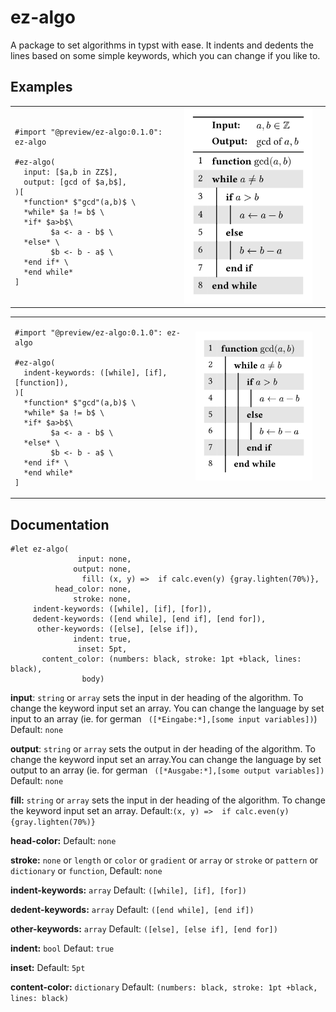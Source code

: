 # ez-algo

A package to set algorithms in typst with ease.
It indents and dedents the lines based on some simple keywords, which you can change if you like to.

## Examples

<table><tr>
<td>

```typst
#import "@preview/ez-algo:0.1.0": ez-algo

#ez-algo(
  input: [$a,b in ZZ$],
  output: [gcd of $a,b$],
)[
  *function* $"gcd"(a,b)$ \
  *while* $a != b$ \
  *if* $a>b$\
        $a <- a - b$ \
  *else* \
        $b <- b - a$ \
  *end if* \
  *end while*
]
``` 

</td>
<td>
      <img src="gallery/euclid.png" width="250px">
  </td>
  <td>
</tr>
</table>

<table><tr>
<td>

```typst
#import "@preview/ez-algo:0.1.0": ez-algo

#ez-algo(
  indent-keywords: ([while], [if], [function]),
)[
  *function* $"gcd"(a,b)$ \
  *while* $a != b$ \
  *if* $a>b$\
        $a <- a - b$ \
  *else* \
        $b <- b - a$ \
  *end if* \
  *end while*
]
``` 

</td>
<td>
      <img src="gallery/euclid2.png" width="250px">
  </td>
  <td>
</tr>
</table>


## Documentation

```typst
#let ez-algo(
               input: none,
              output: none,
                fill: (x, y) =>  if calc.even(y) {gray.lighten(70%)},
          head_color: none,
              stroke: none,
     indent-keywords: ([while], [if], [for]),
     dedent-keywords: ([end while], [end if], [end for]),
      other-keywords: ([else], [else if]),
              indent: true,
               inset: 5pt,
       content_color: (numbers: black, stroke: 1pt +black, lines: black),
                body)
```

**input**: ```string``` or ```array``` sets the input in der heading of the algorithm. To change the keyword input set an array. You can change the language by set input to an array (ie. for german ``` ([*Eingabe:*],[some input variables])```)
Default: ```none```

**output**: ```string``` or ```array``` sets the output in der heading of the algorithm. To change the keyword input set an array.You can change the language by set output to an array (ie. for german ``` ([*Ausgabe:*],[some output variables])```
Default: ```none```

**fill:** ```string``` or ```array``` sets the input in der heading of the algorithm. To change the keyword input set an array.
Default:```(x, y) =>  if calc.even(y) {gray.lighten(70%)}```

**head-color:** 
Default: ```none```

**stroke:** ```none``` or ```length``` or ```color``` or ```gradient``` or ```array``` or ```stroke``` or ```pattern``` or ```dictionary``` or ```function```,
Default: ```none```

**indent-keywords:** ```array```
Default: ```([while], [if], [for])```

**dedent-keywords:** ```array```
Default: ```([end while], [end if])```

**other-keywords:** ```array```
Default: ```([else], [else if], [end for])```

**indent:** ```bool```
Defaut: ```true```

**inset:** 
Default: ```5pt```

**content-color:** ```dictionary```
Default: ```(numbers: black, stroke: 1pt +black, lines: black)```

